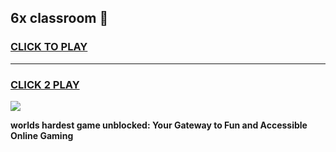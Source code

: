 
## 6x classroom 👋
<h3>
<a href="https://premium.freeplayer.one?title=6x_classroom&ref=13F">CLICK TO PLAY</a></h3>
<hr>

<h3>
<a href="https://premium.freeplayer.one?title=6x_classroom&ref=13F">CLICK 2 PLAY</a>
  
</h3>

<a href="https://premium.freeplayer.one?title=6x_classroom&ref=12F/"><img src="https://clearcache.store/games.png"></a>


**worlds hardest game unblocked: Your Gateway to Fun and Accessible Online Gaming**
